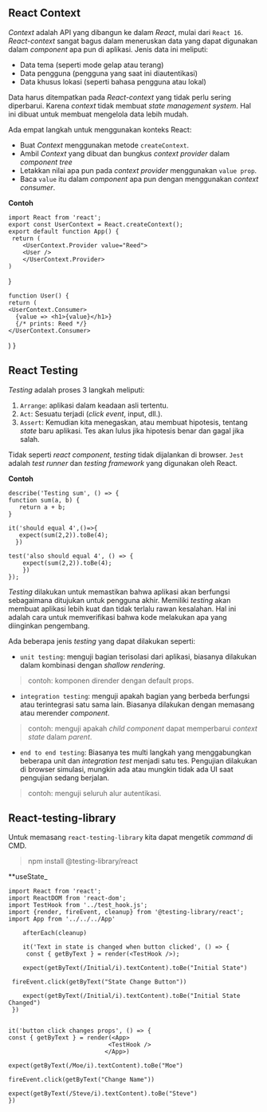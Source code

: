 ## React Context
_Context_ adalah API yang dibangun ke dalam _React_, mulai dari `React 16`. _React-context_ sangat bagus dalam meneruskan data yang dapat digunakan dalam _component_ apa pun di aplikasi. Jenis data ini meliputi: 

- Data tema (seperti mode gelap atau terang) 
- Data pengguna (pengguna yang saat ini diautentikasi) 
- Data khusus lokasi (seperti bahasa pengguna atau lokal) 

Data harus ditempatkan pada _React-context_ yang tidak perlu sering diperbarui. Karena _context_ tidak membuat _state management system_. Hal ini dibuat untuk membuat mengelola data lebih mudah.

Ada empat langkah untuk menggunakan konteks React: 
- Buat _Context_ menggunakan metode `createContext`.
- Ambil _Context_ yang dibuat dan bungkus _context provider_ dalam _component tree_
- Letakkan nilai apa pun pada _context provider_ menggunakan `value prop`. 
- Baca `value` itu dalam _component_ apa pun dengan menggunakan _context consumer_.

**Contoh**

    import React from 'react';
    export const UserContext = React.createContext();
    export default function App() {
     return (
        <UserContext.Provider value="Reed">
        <User />
        </UserContext.Provider>
    )
  }

    function User() {
    return (
    <UserContext.Consumer>
      {value => <h1>{value}</h1>} 
      {/* prints: Reed */}
    </UserContext.Consumer>
  )
}

## React Testing
_Testing_ adalah proses 3 langkah meliputi:
1. `Arrange`: aplikasi dalam keadaan asli tertentu.  
2. `Act`: Sesuatu terjadi (_click event_, input, dll.).
3. `Assert`: Kemudian kita menegaskan, atau membuat hipotesis, tentang _state_ baru aplikasi. Tes akan lulus jika hipotesis benar dan gagal jika salah.

Tidak seperti _react component_, _testing_ tidak dijalankan di browser. `Jest` adalah _test runner_ dan _testing framework_ yang digunakan oleh React. 

**Contoh**

    describe('Testing sum', () => {
    function sum(a, b) {
       return a + b;
    }

    it('should equal 4',()=>{
       expect(sum(2,2)).toBe(4);
      })

    test('also should equal 4', () => {
        expect(sum(2,2)).toBe(4);
        }) 
    });

_Testing_ dilakukan untuk memastikan bahwa aplikasi akan berfungsi sebagaimana ditujukan untuk pengguna akhir. Memiliki _testing_ akan membuat aplikasi lebih kuat dan tidak terlalu rawan kesalahan. Hal ini adalah cara untuk memverifikasi bahwa kode melakukan apa yang diinginkan pengembang.

Ada beberapa jenis _testing_ yang dapat dilakukan seperti:
- `unit testing`: menguji bagian terisolasi dari aplikasi, biasanya dilakukan dalam kombinasi dengan _shallow rendering_. 

> contoh: komponen dirender dengan default props.

- `integration testing`: menguji apakah bagian yang berbeda berfungsi atau terintegrasi satu sama lain. Biasanya dilakukan dengan memasang atau merender _component_.

> contoh: menguji apakah _child component_ dapat memperbarui _context state_ dalam _parent_. 

- `end to end testing`: Biasanya tes multi langkah yang menggabungkan beberapa unit dan _integration test_ menjadi satu tes. Pengujian dilakukan di browser simulasi, mungkin ada atau mungkin tidak ada UI saat pengujian sedang berjalan. 

> contoh: menguji seluruh alur autentikasi. 

## React-testing-library
Untuk memasang `react-testing-library` kita dapat mengetik _command_ di CMD. 

> npm install @testing-library/react

**useState_

    import React from 'react';
    import ReactDOM from 'react-dom';
    import TestHook from '../test_hook.js';
    import {render, fireEvent, cleanup} from '@testing-library/react';
    import App from '../../../App'

        afterEach(cleanup)

        it('Text in state is changed when button clicked', () => {
         const { getByText } = render(<TestHook />);

        expect(getByText(/Initial/i).textContent).toBe("Initial State")

     fireEvent.click(getByText("State Change Button"))

        expect(getByText(/Initial/i).textContent).toBe("Initial State Changed")
     })


    it('button click changes props', () => {
    const { getByText } = render(<App>
                                <TestHook />
                               </App>)

    expect(getByText(/Moe/i).textContent).toBe("Moe")

    fireEvent.click(getByText("Change Name"))

    expect(getByText(/Steve/i).textContent).toBe("Steve")
    })